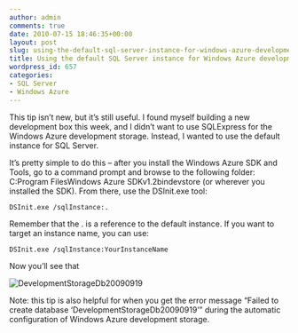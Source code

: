 ```yaml
---
author: admin
comments: true
date: 2010-07-15 18:46:35+00:00
layout: post
slug: using-the-default-sql-server-instance-for-windows-azure-development-storage
title: Using the default SQL Server instance for Windows Azure development storage
wordpress_id: 657
categories:
- SQL Server
- Windows Azure
---
```


This tip isn’t new, but it’s still useful. I found myself building a new development box this week, and I didn’t want to use SQLExpress for the Windows Azure development storage. Instead, I wanted to use the default instance for SQL Server.

 

It’s pretty simple to do this – after you install the Windows Azure SDK and Tools, go to a command prompt and browse to the following folder: C:Program FilesWindows Azure SDKv1.2bindevstore (or wherever you installed the SDK). From there, use the DSInit.exe tool:

 

  

    
    
    DSInit.exe /sqlInstance:.















Remember that the . is a reference to the default instance. If you want to target an instance name, you can use:
    







  


    
    
    DSInit.exe /sqlInstance:YourInstanceName











Now you’ll see that





![DevelopmentStorageDb20090919](https://wadewegner.blob.core.windows.net/wordpress/2010/07/image2.png)





Note: this tip is also helpful for when you get the error message “Failed to create database ‘DevelopmentStorageDb20090919’” during the automatic configuration of Windows Azure development storage.
